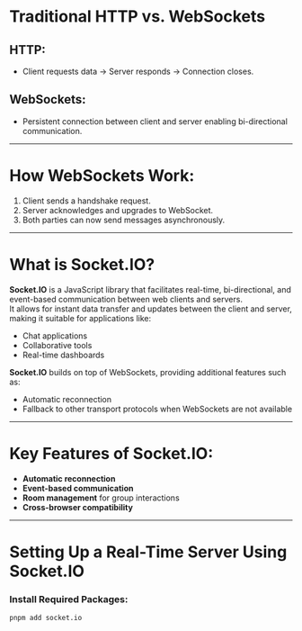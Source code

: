 # Traditional HTTP vs. WebSockets

## HTTP:
- Client requests data → Server responds → Connection closes.

## WebSockets:
- Persistent connection between client and server enabling bi-directional communication.

---

# How WebSockets Work:
1. Client sends a handshake request.
2. Server acknowledges and upgrades to WebSocket.
3. Both parties can now send messages asynchronously.

---

# What is Socket.IO?

**Socket.IO** is a JavaScript library that facilitates real-time, bi-directional, and event-based communication between web clients and servers.  
It allows for instant data transfer and updates between the client and server, making it suitable for applications like:
- Chat applications
- Collaborative tools
- Real-time dashboards

**Socket.IO** builds on top of WebSockets, providing additional features such as:
- Automatic reconnection
- Fallback to other transport protocols when WebSockets are not available

---

# Key Features of Socket.IO:
- **Automatic reconnection**
- **Event-based communication**
- **Room management** for group interactions
- **Cross-browser compatibility**

---

# Setting Up a Real-Time Server Using Socket.IO

### Install Required Packages:
```bash
pnpm add socket.io
